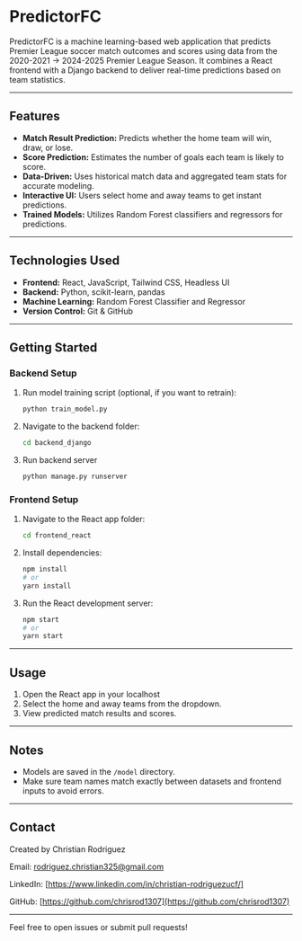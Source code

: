 # PredictorFC

PredictorFC is a machine learning-based web application that predicts Premier League soccer match outcomes and scores using data from the 2020-2021 -> 2024-2025 Premier League Season. It combines a React frontend with a Django backend to deliver real-time predictions based on team statistics.

---

## Features

- **Match Result Prediction:** Predicts whether the home team will win, draw, or lose.
- **Score Prediction:** Estimates the number of goals each team is likely to score.
- **Data-Driven:** Uses historical match data and aggregated team stats for accurate modeling.
- **Interactive UI:** Users select home and away teams to get instant predictions.
- **Trained Models:** Utilizes Random Forest classifiers and regressors for predictions.

---

## Technologies Used

- **Frontend:** React, JavaScript, Tailwind CSS, Headless UI
- **Backend:** Python, scikit-learn, pandas
- **Machine Learning:** Random Forest Classifier and Regressor
- **Version Control:** Git & GitHub

---

## Getting Started

### Backend Setup

1. Run model training script (optional, if you want to retrain):

    ```bash
    python train_model.py
    ```
    
2. Navigate to the backend folder:

    ```bash
    cd backend_django
    ```

3. Run backend server
   
    ```bash
    python manage.py runserver
    ```

### Frontend Setup

1. Navigate to the React app folder:

    ```bash
    cd frontend_react
    ```

2. Install dependencies:

    ```bash
    npm install
    # or
    yarn install
    ```

3. Run the React development server:

    ```bash
    npm start
    # or
    yarn start
    ```

---

## Usage

1. Open the React app in your localhost
2. Select the home and away teams from the dropdown.
3. View predicted match results and scores.

---

## Notes

- Models are saved in the `/model` directory.
- Make sure team names match exactly between datasets and frontend inputs to avoid errors.

---

## Contact

Created by Christian Rodriguez  

Email: rodriguez.christian325@gmail.com

LinkedIn: [https://www.linkedin.com/in/christian-rodriguezucf/]

GitHub: [https://github.com/chrisrod1307](https://github.com/chrisrod1307)

---

Feel free to open issues or submit pull requests!


